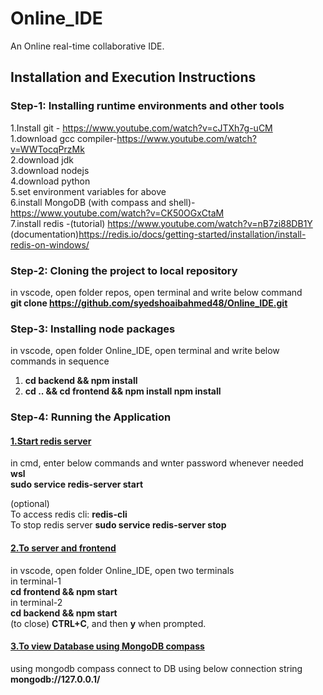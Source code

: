 # Online_IDE
An Online real-time collaborative IDE.

## Installation and Execution Instructions
### Step-1: Installing runtime environments and other tools
1.Install git - https://www.youtube.com/watch?v=cJTXh7g-uCM     
1.download gcc compiler-https://www.youtube.com/watch?v=WWTocqPrzMk     
2.download jdk    
3.download nodejs     
4.download python    
5.set environment variables for above    
6.install MongoDB (with compass and shell)- https://www.youtube.com/watch?v=CK50OGxCtaM     
7.install redis -(tutorial) https://www.youtube.com/watch?v=nB7zi88DB1Y       
(documentation)https://redis.io/docs/getting-started/installation/install-redis-on-windows/    
    
### Step-2: Cloning the project to local repository
in vscode, open folder repos, open terminal and write below command     
**git clone https://github.com/syedshoaibahmed48/Online_IDE.git**
   
     
### Step-3: Installing node packages
in vscode, open folder Online_IDE, open terminal and write below commands in sequence
1. **cd backend && npm install**
2. **cd .. && cd frontend && npm install npm install**


### Step-4: Running the Application

#### <ins>1.Start redis server</ins>
in cmd, enter below commands and wnter password whenever needed    
**wsl**     
**sudo service redis-server start**    

(optional)     
To access redis cli: **redis-cli**     
To stop redis server **sudo service redis-server stop**      
     
        
#### <ins>2.To server and frontend</ins>
in vscode, open folder Online_IDE, open two terminals    
in terminal-1   
**cd frontend && npm start**     
in terminal-2    
**cd backend && npm start**   
(to close) **CTRL+C**, and then **y** when prompted.

#### <ins>3.To view Database using MongoDB compass</ins>
using mongodb compass connect to DB using below connection string     
**mongodb://127.0.0.1/**